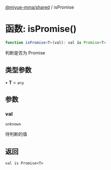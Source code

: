 [@miyue-mma/shared](../index.md) / isPromise

# 函数: isPromise()

```ts
function isPromise<T>(val): val is Promise<T>
```

判断是否为 Promise

## 类型参数

• **T** = `any`

## 参数

### val

`unknown`

待判断的值

## 返回

`val is Promise<T>`
